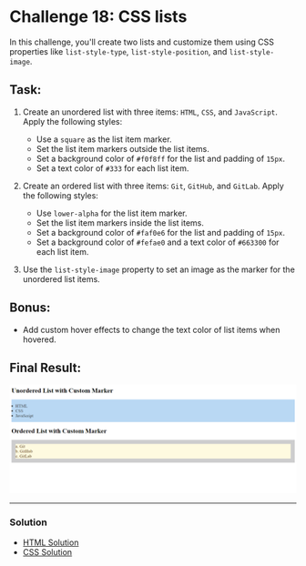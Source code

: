 # Challenge 18: CSS lists

In this challenge, you'll create two lists and customize them using CSS properties like `list-style-type`, `list-style-position`, and `list-style-image`.

## Task:

1. Create an unordered list with three items: `HTML`, `CSS`, and `JavaScript`. Apply the following styles:
   - Use a `square` as the list item marker.
   - Set the list item markers outside the list items.
   - Set a background color of `#f0f8ff` for the list and padding of `15px`.
   - Set a text color of `#333` for each list item.

2. Create an ordered list with three items: `Git`, `GitHub`, and `GitLab`. Apply the following styles:
   - Use `lower-alpha` for the list item marker.
   - Set the list item markers inside the list items.
   - Set a background color of `#faf0e6` for the list and padding of `15px`.
   - Set a background color of `#fefae0` and a text color of `#663300` for each list item.

3. Use the `list-style-image` property to set an image as the marker for the unordered list items.

## Bonus:

- Add custom hover effects to change the text color of list items when hovered.

## Final Result:
![Final Result Image](../Images/Challenge18Result.png)

---

### Solution

- [HTML Solution](./solution18.html)
- [CSS Solution](./style.css)